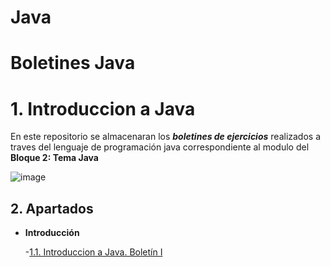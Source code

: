 # Java

# Boletines Java 

# **1. Introduccion a Java**

En este repositorio se almacenaran los **_boletines de ejercicios_** realizados a traves del lenguaje de programación java correspondiente al modulo del **Bloque 2: Tema Java**

![image](![image](https://user-images.githubusercontent.com/49988347/214641263-6cffd8f8-efc7-44aa-bfb3-6047b6661cfd.png))


## **2. Apartados**

- **Introducción**

  -[1.1. Introduccion a Java. Boletín I](https://github.com/migreydev/Java)
